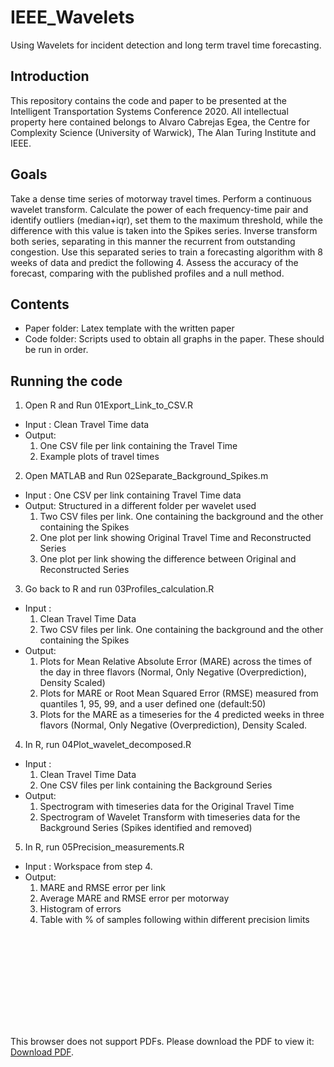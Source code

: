 # IEEE_Wavelets
Using Wavelets for incident detection and long term travel time forecasting.

## Introduction
This repository contains the code and paper to be presented at the Intelligent Transportation Systems Conference 2020.
All intellectual property here contained belongs to Alvaro Cabrejas Egea, the Centre for Complexity Science (University of Warwick), The Alan Turing Institute and IEEE.

## Goals
Take a dense time series of motorway travel times. 
Perform a continuous wavelet transform. 
Calculate the power of each frequency-time pair and identify outliers (median+iqr), set them to the maximum threshold, while the difference with this value is taken into the Spikes series.
Inverse transform both series, separating in this manner the recurrent from outstanding congestion.
Use this separated series to train a forecasting algorithm with 8 weeks of data and predict the following 4.
Assess the accuracy of the forecast, comparing with the published profiles and a null method.

## Contents
- Paper folder: Latex template with the written paper
- Code folder: Scripts used to obtain all graphs in the paper. These should be run in order.

## Running the code
1. Open R and Run 01Export_Link_to_CSV.R
  * Input : Clean Travel Time data
  * Output: 
    1. One CSV file per link containing the Travel Time
    2. Example plots of travel times
2. Open MATLAB and Run 02Separate_Background_Spikes.m
  * Input : One CSV per link containing Travel Time data
  * Output: Structured in a different folder per wavelet used
    1. Two CSV files per link. One containing the background and the other containing the Spikes
    2. One plot per link showing Original Travel Time and Reconstructed Series
    3. One plot per link showing the difference between Original and Reconstructed Series
3. Go back to R and run 03Profiles_calculation.R
  * Input : 
    1. Clean Travel Time Data
    2. Two CSV files per link. One containing the background and the other containing the Spikes
  * Output: 
    1. Plots for Mean Relative Absolute Error (MARE) across the times of the day in three flavors (Normal, Only Negative (Overprediction), Density Scaled)
    2. Plots for MARE or Root Mean Squared Error (RMSE) measured from quantiles 1, 95, 99, and a user defined one (default:50)
    3. Plots for the MARE as a timeseries for the 4 predicted weeks in three flavors (Normal, Only Negative (Overprediction), Density Scaled.
4. In R, run 04Plot_wavelet_decomposed.R
  * Input : 
    1. Clean Travel Time Data
    2. One CSV files per link containing the Background Series
  * Output: 
    1. Spectrogram with timeseries data for the Original Travel Time
    2. Spectrogram of Wavelet Transform with timeseries data for the Background Series (Spikes identified and removed)
5. In R, run 05Precision_measurements.R
  * Input : Workspace from step 4.
  * Output:
    1. MARE and RMSE error per link
    2. Average MARE and RMSE error per motorway
    3. Histogram of errors
    4. Table with % of samples following within different precision limits


<object data="https://github.com/ACabrejas/IEEE_Wavelets/blob/master/paper/images/M6_daytime_8_12.pdf" type="application/pdf" width="700px" height="700px">
    <embed src="https://github.com/ACabrejas/IEEE_Wavelets/blob/master/paper/images/M6_daytime_8_12.pdf">
        <p>This browser does not support PDFs. Please download the PDF to view it: <a href="https://github.com/ACabrejas/IEEE_Wavelets/blob/master/paper/images/M6_daytime_8_12.pdf">Download PDF</a>.</p>
    </embed>
</object>

